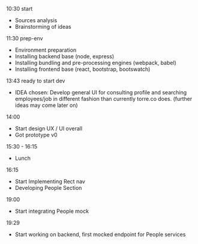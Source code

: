 10:30 start
- Sources analysis
- Brainstorming of ideas

11:30 prep-env
- Environment preparation
- Installing backend base (node, express)
- Installing bundling and pre-processing engines (webpack, babel)
- Installing frontend base (react, bootstrap, bootswatch)

13:43 ready to start dev
- IDEA chosen: Develop general UI for consulting profile and searching employees/job in different fashion than currently torre.co does. (further ideas may come later on)

14:00
- Start design UX / UI overall
- Got prototype v0

15:30 - 16:15
- Lunch

16:15
- Start Implementing Rect nav
- Developing People Section

19:00
- Start integrating People mock

19:29
- Start working on backend, first mocked endpoint for People services 